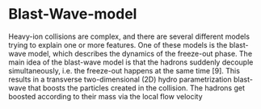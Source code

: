 # Blast-Wave-model
Heavy-ion collisions are complex, and there are several different models trying to explain one or more features. One of these models is the blast-wave model, which describes the dynamics of the freeze-out phase. The main idea of the blast-wave model is that the hadrons suddenly decouple simultaneously, i.e. the freeze-out happens at the same time [9]. This results in a transverse two-dimensional (2D) hydro parametrization blast-wave that boosts the particles created in the collision. The hadrons get boosted according to their mass via the local flow velocity
